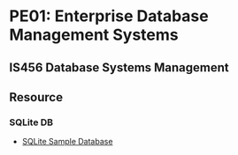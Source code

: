 # PE01: Enterprise Database Management Systems 
## IS456 Database Systems Management


## Resource
### SQLite DB
* [SQLite Sample Database](https://www.sqlitetutorial.net/sqlite-sample-database/)
